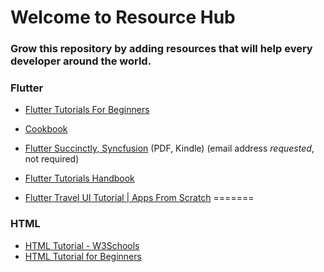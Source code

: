 # Welcome to Resource Hub
### Grow this repository by adding resources that will help every developer around the world. 


### Flutter

- [Flutter Tutorials For Beginners](https://www.youtube.com/watch?v=1ukSR1GRtMU&list=PL4cUxeGkcC9jLYyp2Aoh6hcWuxFDX6PBJ)
- [Cookbook](https://flutter.dev/docs/cookbook)
- [Flutter Succinctly, Syncfusion](https://www.syncfusion.com/ebooks/flutter-succinctly) (PDF, Kindle) (email address *requested*, not required)
- [Flutter Tutorials Handbook](https://kodestat.gitbook.io/flutter/)

- [Flutter Travel UI Tutorial | Apps From Scratch](https://www.youtube.com/watch?v=CSa6Ocyog4U)
=======

### HTML
- [HTML Tutorial - W3Schools](https://www.w3schools.com/html/)
- [HTML Tutorial for Beginners](https://websitesetup.org/html-tutorial-beginners/)

